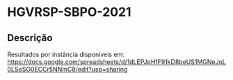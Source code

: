 # HGVRSP-SBPO-2021

## Descrição
Resultados por instância disponíveis em: https://docs.google.com/spreadsheets/d/1dLEPJpHfF91kD8beUS1MGNeJoL0LSeSO0ECCr5NNmC8/edit?usp=sharing
